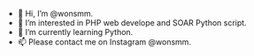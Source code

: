 - 👋 Hi, I’m @wonsmm.
- 👀 I’m interested in PHP web develope and SOAR Python script.
- 🌱 I’m currently learning Python.
- 📫 Please contact me on Instagram @wonsmm.

<!---
wonsmm/wonsmm is a ✨ special ✨ repository because its `README.md` (this file) appears on your GitHub profile.
You can click the Preview link to take a look at your changes.
--->
